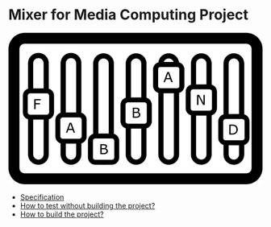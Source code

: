 # Mixer for Media Computing Project

<img src="./logo.png" alt="Logo" max-height="100">

- [Specification](SPECIFICATION.md)
- [How to test without building the project?](TESTING.md)
- [How to build the project?](BUILDING.md)
